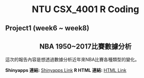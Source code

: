 <h1 align="center">NTU CSX_4001 R Coding</h1>


Project1 (week6 ~ week8)
------
<h2 align="center">NBA 1950~2017比賽數據分析</h2>
這次的報告內容是想透過數據分析近年來NBA比賽各種類型的變化。

**Shinyapps 連結:** [Shinyapps Link](https://fawen5566.shinyapps.io/NBAStates/ "shinyapps")
**R HTML 連結:** [HTML Link](https://FawenYo.github.io/NTU_CSX4001/Project1/NBAStates.html "HTML")
